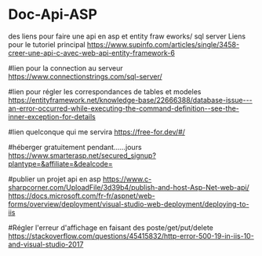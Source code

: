 # Doc-Api-ASP
des liens pour faire une api en asp et entity fraw
eworks/ sql server
Liens pour le tutoriel principal
https://www.supinfo.com/articles/single/3458-creer-une-api-c-avec-web-api-entity-framework-6

#lien pour la connection au serveur
https://www.connectionstrings.com/sql-server/

#lien pour  régler les correspondances de tables et modeles
https://entityframework.net/knowledge-base/22666388/database-issue---an-error-occurred-while-executing-the-command-definition--see-the-inner-exception-for-details

#lien quelconque qui me servira
https://free-for.dev/#/

#héberger gratuitement pendant......jours
https://www.smarterasp.net/secured_signup?plantype=&affiliate=&dealcode=

#publier un projet api en asp
https://www.c-sharpcorner.com/UploadFile/3d39b4/publish-and-host-Asp-Net-web-api/
https://docs.microsoft.com/fr-fr/aspnet/web-forms/overview/deployment/visual-studio-web-deployment/deploying-to-iis

#Régler l'erreur d'affichage en faisant des poste/get/put/delete
https://stackoverflow.com/questions/45415832/http-error-500-19-in-iis-10-and-visual-studio-2017
